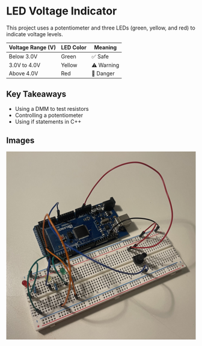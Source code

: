 # LED Voltage Indicator

This project uses a potentiometer and three LEDs (green, yellow, and red) to indicate voltage levels. 

| Voltage Range (V) | LED Color | Meaning     |
|-------------------|-----------|-------------|
| Below 3.0V        | Green     | ✅ Safe      |
| 3.0V to 4.0V      | Yellow    | ⚠️ Warning   |
| Above 4.0V        | Red       | 🔴 Danger    |

## Key Takeaways 

- Using a DMM to test resistors
- Controlling a potentiometer
- Using if statements in C++

## Images

<img src="images/circuit.JPG">
